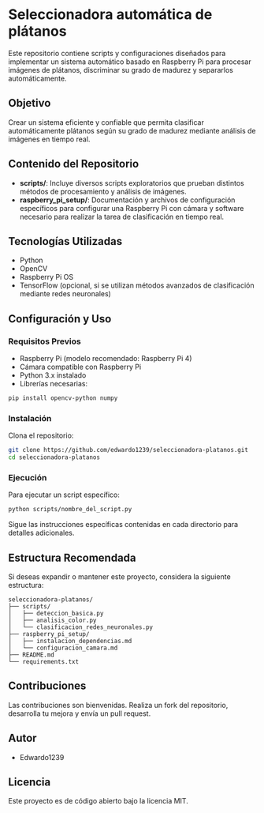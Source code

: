 # Seleccionadora automática de plátanos

Este repositorio contiene scripts y configuraciones diseñados para implementar un sistema automático basado en Raspberry Pi para procesar imágenes de plátanos, discriminar su grado de madurez y separarlos automáticamente.

## Objetivo

Crear un sistema eficiente y confiable que permita clasificar automáticamente plátanos según su grado de madurez mediante análisis de imágenes en tiempo real.

## Contenido del Repositorio

- **scripts/**: Incluye diversos scripts exploratorios que prueban distintos métodos de procesamiento y análisis de imágenes.
- **raspberry_pi_setup/**: Documentación y archivos de configuración específicos para configurar una Raspberry Pi con cámara y software necesario para realizar la tarea de clasificación en tiempo real.

## Tecnologías Utilizadas

- Python
- OpenCV
- Raspberry Pi OS
- TensorFlow (opcional, si se utilizan métodos avanzados de clasificación mediante redes neuronales)

## Configuración y Uso

### Requisitos Previos

- Raspberry Pi (modelo recomendado: Raspberry Pi 4)
- Cámara compatible con Raspberry Pi
- Python 3.x instalado
- Librerías necesarias:

```bash
pip install opencv-python numpy
```

### Instalación

Clona el repositorio:

```bash
git clone https://github.com/edwardo1239/seleccionadora-platanos.git
cd seleccionadora-platanos
```

### Ejecución

Para ejecutar un script específico:

```bash
python scripts/nombre_del_script.py
```

Sigue las instrucciones específicas contenidas en cada directorio para detalles adicionales.

## Estructura Recomendada

Si deseas expandir o mantener este proyecto, considera la siguiente estructura:

```plaintext
seleccionadora-platanos/
├── scripts/
│   ├── deteccion_basica.py
│   ├── analisis_color.py
│   └── clasificacion_redes_neuronales.py
├── raspberry_pi_setup/
│   ├── instalacion_dependencias.md
│   └── configuracion_camara.md
├── README.md
└── requirements.txt
```

## Contribuciones

Las contribuciones son bienvenidas. Realiza un fork del repositorio, desarrolla tu mejora y envía un pull request.

## Autor

- Edwardo1239

## Licencia

Este proyecto es de código abierto bajo la licencia MIT.

